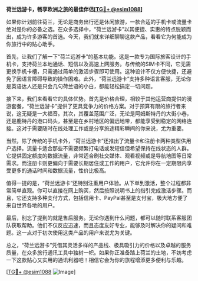 **荷兰远游卡，畅享欧洲之旅的最佳伴侣[[TG💪+ @esim1088](https://t.me/s/esim1088)]**

如果你计划前往荷兰，无论是商务出行还是休闲旅游，一款合适的手机卡或流量卡绝对是你的必备之选。在众多选择中，“荷兰远游卡”以其便捷、实惠的特点脱颖而出，成为许多游客的首选。今天，我们就来详细聊聊这款产品，看看它为何能成为你旅行中的贴心助手。

首先，让我们了解一下“荷兰远游卡”的基本功能。这是一款专为国际旅客设计的手机卡，支持荷兰本地通话、短信以及高速上网服务。与传统的SIM卡不同，它无需更换手机卡槽，只需通过简单的激活步骤即可使用。这种设计不仅方便快捷，还避免了因语言障碍导致的操作困难。此外，“荷兰远游卡”支持多种语言客服，无论你是英语达人还是只会几句荷兰语的小白，都能轻松搞定一切问题。

接下来，我们来看看它的具体优势。首先是价格合理，相较于其他运营商提供的漫游套餐，“荷兰远游卡”提供了更具竞争力的价格方案。对于预算有限的旅行者来说，这无疑是一大福音。其次，其覆盖范围广泛，无论是阿姆斯特丹的大街小巷，还是鹿特丹的港口码头，甚至是在乡村地区的偏远地带，都能享受到稳定的网络连接。这对于需要随时在线处理工作或是分享旅途精彩瞬间的你来说，尤为重要。

当然，除了传统的手机卡外，“荷兰远游卡”还推出了流量卡和注册卡两种类型供用户选择。流量卡适合那些不需要频繁打电话或发短信但希望保持在线状态的人群。它提供固定额度的数据流量，非常适合刷社交媒体、观看视频或是导航地图等日常需求。而注册卡则更偏向于需要长期居住或工作的用户，它允许你在一定期限内享受更多的通话时间和数据流量，性价比极高。

值得一提的是，“荷兰远游卡”还特别注重用户体验。从下单到激活，整个过程都非常简单直观。你可以直接在网上购买，然后按照说明书上的指引完成激活步骤。而且，它还支持多种支付方式，包括信用卡、PayPal甚至是支付宝，极大地方便了来自世界各地的用户。

最后，别忘了提到的就是售后服务。无论你遇到什么问题，都可以随时联系客服团队获取帮助。他们不仅反应迅速，而且态度友好专业，能够及时解决你的疑问和难题。这一点对于初次使用这类产品的用户来说尤为关键。

总之，“荷兰远游卡”凭借其灵活多样的产品线、极具吸引力的价格以及卓越的服务质量，在众多旅行通讯工具中独树一帜。如果你正准备踏上荷兰的土地，不妨考虑一下这款贴心又实用的通讯利器吧！相信它会为你的旅程增添更多便利与乐趣。

[[TG💪+ @esim1088](https://t.me/s/esim1088) ![Image](https://i.postimg.cc/4NQfJmqS/Snipaste-2025-05-13-00-14-12.png)]